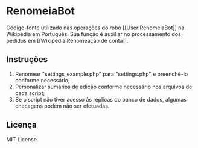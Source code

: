 # RenomeiaBot

Código-fonte utilizado nas operações do robô [[User:RenomeiaBot]] na Wikipédia em Português. Sua função é auxiliar no processamento dos pedidos em [[Wikipédia:Renomeação de conta]].

## Instruções
1) Renomear "settings_example.php" para "settings.php" e preenchê-lo conforme necessário;
2) Personalizar sumários de edição conforme necessário nos arquivos de cada script;
3) Se o script não tiver acesso às réplicas do banco de dados, algumas checagens podem não ser efetuadas.

## Licença
MIT License
